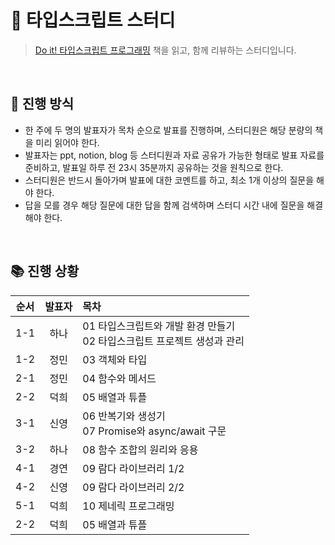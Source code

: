 # 📔 타입스크립트 스터디

> [Do it! 타입스크립트 프로그래밍](http://www.yes24.com/Product/Goods/89328106) 책을 읽고, 함께 리뷰하는 스터디입니다.

<br>

## 📌 진행 방식

- 한 주에 두 명의 발표자가 목차 순으로 발표를 진행하며, 스터디원은 해당 분량의 책을 미리 읽어야 한다.
- 발표자는 ppt, notion, blog 등 스터디원과 자료 공유가 가능한 형태로 발표 자료를 준비하고, 발표일 하루 전 23시 35분까지 공유하는 것을 원칙으로 한다.
- 스터디원은 반드시 돌아가며 발표에 대한 코멘트를 하고, 최소 1개 이상의 질문을 해야 한다.
- 답을 모를 경우 해당 질문에 대한 답을 함께 검색하며 스터디 시간 내에 질문을 해결 해야 한다.

<br>

## 📚 진행 상황

| 순서 | 발표자 | 목차                                                                       |
| :--: | :----: | :------------------------------------------------------------------------- |
| 1-1  |  하나  | 01 타입스크립트와 개발 환경 만들기<br>02 타입스크립트 프로젝트 생성과 관리 |
| 1-2  |  정민  | 03 객체와 타입                                                             |
| 2-1  |  정민  | 04 함수와 메서드                                                           |
| 2-2  |  덕희  | 05 배열과 튜플                                                             |
| 3-1  |  신영  | 06 반복기와 생성기<br>07 Promise와 async/await 구문                        |
| 3-2  |  하나  | 08 함수 조합의 원리와 응용                                                 |
| 4-1  |  경연  | 09 람다 라이브러리 1/2                                                     |
| 4-2  |  신영  | 09 람다 라이브러리 2/2                                                     |
| 5-1  |  덕희  | 10 제네릭 프로그래밍                                                       |
| 2-2  |  덕희  | 05 배열과 튜플                                                             |
